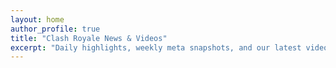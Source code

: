 ```yaml
---
layout: home
author_profile: true
title: "Clash Royale News & Videos"
excerpt: "Daily highlights, weekly meta snapshots, and our latest videos."
---
```


